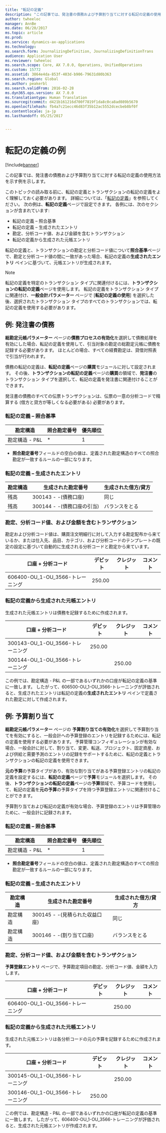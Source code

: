 ```yaml
---
title: "転記の定義"
description: "この記事では、発注書の債務および予算割り当てに対する転記の定義の使用方法を示す例を示します。"
author: twheeloc
manager: AnnBe
ms.date: 06/20/2017
ms.topic: article
ms.prod: 
ms.service: dynamics-ax-applications
ms.technology: 
ms.search.form: JournalizingDefinition, JournalizingDefinitionTrans
audience: Application User
ms.reviewer: twheeloc
ms.search.scope: Core, AX 7.0.0, Operations, UnifiedOperations
ms.custom: 15772
ms.assetid: 3864e4da-853f-403d-b906-79631d80b363
ms.search.region: Global
ms.author: peakerbl
ms.search.validFrom: 2016-02-28
ms.dyn365.ops.version: AX 7.0.0
ms.translationtype: Human Translation
ms.sourcegitcommit: d421b161216d700f7819f1da8c0ca8ad089b5670
ms.openlocfilehash: fb4a7c21ecc46d83f35b12ac5552dcecbeb8bf0f
ms.contentlocale: ja-jp
ms.lasthandoff: 05/25/2017


---
```


# <a name="posting-definition-examples"></a>転記の定義の例

[!include[banner](../includes/banner.md)]


この記事では、発注書の債務および予算割り当てに対する転記の定義の使用方法を示す例を示します。

このトピックの読み取る前に、転記の定義とトランザクションの転記の定義をよく理解しておく必要があります。 詳細については、「[転記の定義](posting-definitions.md)」を参照してください。 次の例は、**転記の定義**ページで設定できます。 各例には、次のセクションが含まれています:

-   転記の定義 – 照合基準
-   転記の定義 – 生成されたエントリ
-   勘定、分析コード値、および金額を含むトランザクション
-   転記の定義から生成された元帳エントリ

転記の定義と、トランザクションの勘定と分析コード値について**照合基準**ページで、勘定と分析コード値の間に一致があった場合、転記の定義の**生成されたエントリ** ペインに基づいて、元帳エントリが生成されます。 
> [!NOTE]
> 転記の定義を特定のトランザクション タイプに関連付けるには、**トランザクションの転記の定義**ページを使用します。 転記の定義をトランザクション タイプに関連付け、**一般会計パラメーター** ページで [**転記の定義の使用**] を選択した後、選択されたトランザクション タイプのすべてのトランザクションでは、転記の定義を使用する必要があります。

## <a name="example-purchase-order-encumbrances"></a>例: 発注書の債務
**総勘定元帳パラメーター** ページの**債務プロセスの有効化**を選択して債務処理を有効にした場合、転記の定義を使用して、引当対象の勘定の総勘定元帳に債務を記録する必要があります。 ほとんどの場合、すべての経費勘定は、貸借対照表で引当が行われます。 

債務の転記の定義は、**転記の定義**ページの**購買**モジュールに対して設定されます。 その後、**トランザクションの転記の定義**ページの**購買**の領域で、**発注書**のトランザクション タイプを選択して、転記の定義を発注書に関連付けることができます。 

発注書の債務のすべての伝票トランザクションは、伝票の一意の分析コードで精算する (借方と貸方が等しくなる必要がある) 必要があります。

### <a name="posting-definition--match-criteria"></a>転記の定義 – 照合基準

| 勘定構造       | 照合勘定番号 | 優先順位 |
|-------------------------|----------------------|----------|
| 勘定構造 - P&L | \*                   | 1        |

* **照合勘定番号**フィールドの空白の値は、定義された勘定構造のすべての照合勘定が一致するルールの一部になります。

### <a name="posting-definition--generated-entries"></a>転記の定義 – 生成されたエントリ

| 勘定構造 | 生成された勘定番号                    | 生成された借方/貸方 |
|-------------------|---------------------------------------------|------------------------|
| 残高           | 300143 - -(債務口座)             | 同じ                   |
| 残高           | 300144 - -(債務口座の引当) | バランスをとる              |

### <a name="transactions-with-the-accounts-dimension-values-and-amounts"></a>勘定、分析コード値、および金額を含むトランザクション

勘定および分析コード値は、購買注文明細行に対して入力する勘定配布から来ているか、または仕入先、品目、カテゴリ、および分析コードのテンプレートの既定の設定に基づいて自動的に生成される分析コードと勘定から来ています。

| 口座 + 分析コード           | デビット  | クレジット | コメント |
|--------------------------------|--------|--------|---------|
| 606400-OU\_1-OU\_3566-トレーニング | 250.00 |        |         |

### <a name="ledger-entries-generated-from-the-posting-definition"></a>転記の定義から生成された元帳エントリ

生成された元帳エントリは債務を記録するために作成されます。

| 口座 + 分析コード           | デビット  | クレジット | コメント |
|--------------------------------|--------|--------|---------|
| 300143-OU\_1-OU\_3566-トレーニング | 250.00 |        |         |
| 300144-OU\_1-OU\_3566-トレーニング |        | 250.00 |         |

この例では、勘定構造 - P&L の一部であるいずれかの口座が転記の定義の基準に一致します。 したがって、606500-OU\_1-OU\_3566-トレーニングが評価されると、生成されたエントリは転記の定義の**生成されたエントリ** ペインで定義された勘定に対して作成されます。

## <a name="example-budget-appropriations"></a>例: 予算割り当て
**総勘定元帳パラメーター** ページの **予算割り当ての有効化**を選択して予算割り当てを有効にすると、一般会計への予算登録のエントリを記録するためには、転記の定義を使用する必要があります。 予算管理コンフィギュレーションが有効な場合、一般会計に対して、割り当て、変更、転送、プロジェクト、固定資産、および供給と需要予測のエントリの記録をサポートするために、転記の定義とトランザクションの転記の定義を使用できます。 

**元の予算**の予算タイプがあり、有効な割り当てがある予算登録エントリの転記の定義を設定するには、**転記の定義**ページで**予算**モジュールを選択します。 その後、**トランザクションの転記の定義**ページの**予算**領域で、予算コードを使用して、転記の定義を**元の予算**の予算タイプを持つ予算登録エントリに関連付けることができます。 

予算割り当ておよび転記の定義が有効な場合、予算登録のエントリは予算管理のために、一般会計に記録されます。

### <a name="posting-definition--match-criteria"></a>転記の定義 – 照合基準

| 勘定構造       | 照合勘定番号 | 優先順位 |
|-------------------------|----------------------|----------|
| 勘定構造 - P&L | \*                   | 1        |

* **照合勘定番号**フィールドの空白の値は、定義された勘定構造のすべての照合勘定が一致するルールの一部になります。

### <a name="posting-definition--generated-entries"></a>転記の定義 – 生成されたエントリ

| 勘定構造 | 生成された勘定番号              | 生成された借方/貸方 |
|-------------------|---------------------------------------|------------------------|
| 勘定構造 | 300145 - -(見積られた収益口座) | 同じ                   |
| 勘定構造 | 300146 - -(割り当て口座)     | バランスをとる              |

### <a name="transactions-with-the-accounts-dimension-values-and-amounts"></a>勘定、分析コード値、および金額を含むトランザクション

**予算登録エントリ** ページで、予算勘定項目の勘定、分析コード値、金額を入力します。

| 口座 + 分析コード           | デビット | クレジット | コメント |
|--------------------------------|-------|--------|---------|
| 606400-OU\_1-OU\_3566-トレーニング |       | 250.00 |         |

### <a name="ledger-entries-generated-from-the-posting-definition"></a>転記の定義から生成された元帳エントリ

生成された元帳エントリは各分析コードの元の予算を記録するために作成されます。

| 口座 + 分析コード           | デビット  | クレジット | コメント |
|--------------------------------|--------|--------|---------|
| 300145-OU\_1-OU\_3566-トレーニング |        | 250.00 |         |
| 300146-OU\_1-OU\_3566-トレーニング | 250.00 |        |         |

この例では、勘定構造 - P&L の一部であるいずれかの口座が転記の定義の基準に一致します。 したがって、606400-OU\_1-OU\_3566-トレーニングが評価されると、生成された元帳エントリが作成されます。






